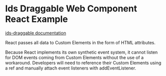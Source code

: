 # Ids Draggable Web Component React Example

[ids-draggable documentation](https://github.com/infor-design/enterprise-wc/blob/main/src/components/ids-draggable/README.md)

React passes all data to Custom Elements in the form of HTML attributes.

Because React implements its own synthetic event system, it cannot listen for DOM events coming from Custom Elements without the use of a workaround. Developers will need to reference their Custom Elements using a ref and manually attach event listeners with addEventListener.
